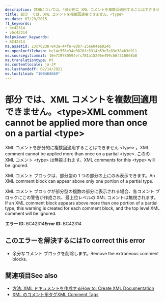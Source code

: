 ```yaml
---
description: 詳細については、「部分的に XML コメントを複数回適用することはできません。」を参照してください。 <type>
title: 部分  では、XML コメントを複数回適用できません。<type>
ms.date: 07/20/2015
f1_keywords:
- bc42314
- vbc42314
helpviewer_keywords:
- BC42314
ms.assetid: 23c76238-843a-44fe-88b7-25e604ee924b
ms.openlocfilehash: be14c556e34e0826fc6314b53e5e83e384b3d911
ms.sourcegitcommit: 10e719780594efc781b15295e499c66f316068b8
ms.translationtype: MT
ms.contentlocale: ja-JP
ms.lasthandoff: 02/14/2021
ms.locfileid: "100468669"
---
```

# <a name="xml-comment-cannot-be-applied-more-than-once-on-a-partial-type"></a><span data-ttu-id="810bb-103">部分  では、XML コメントを複数回適用できません。\<type></span><span class="sxs-lookup"><span data-stu-id="810bb-103">XML comment cannot be applied more than once on a partial \<type></span></span>

<span data-ttu-id="810bb-104">XML コメントを部分的に複数回適用することはできません \<type> 。</span><span class="sxs-lookup"><span data-stu-id="810bb-104">XML comment cannot be applied more than once on a partial \<type>.</span></span> <span data-ttu-id="810bb-105">このの XML コメント \<type> は無視されます。</span><span class="sxs-lookup"><span data-stu-id="810bb-105">XML comments for this \<type> will be ignored.</span></span>  
  
 <span data-ttu-id="810bb-106">XML コメント ブロックは、部分型の 1 つの部分の上にのみ表示できます。</span><span class="sxs-lookup"><span data-stu-id="810bb-106">An XML comment block can appear above only one portion of a partial type.</span></span>  
  
 <span data-ttu-id="810bb-107">XML コメント ブロックが部分型の複数の部分に表示される場合、各コメント ブロックにこの警告が作成され、最上位レベルの XML コメントは無視されます。</span><span class="sxs-lookup"><span data-stu-id="810bb-107">If an XML comment block appears above more than one portion of a partial type, this warning is created for each comment block, and the top level XML comment will be ignored.</span></span>  
  
 <span data-ttu-id="810bb-108">**エラー ID:** BC42314</span><span class="sxs-lookup"><span data-stu-id="810bb-108">**Error ID:** BC42314</span></span>  
  
## <a name="to-correct-this-error"></a><span data-ttu-id="810bb-109">このエラーを解決するには</span><span class="sxs-lookup"><span data-stu-id="810bb-109">To correct this error</span></span>  
  
- <span data-ttu-id="810bb-110">余分なコメント ブロックを削除します。</span><span class="sxs-lookup"><span data-stu-id="810bb-110">Remove the extraneous comment blocks.</span></span>  
  
## <a name="see-also"></a><span data-ttu-id="810bb-111">関連項目</span><span class="sxs-lookup"><span data-stu-id="810bb-111">See also</span></span>

- [<span data-ttu-id="810bb-112">方法: XML ドキュメントを作成する</span><span class="sxs-lookup"><span data-stu-id="810bb-112">How to: Create XML Documentation</span></span>](../programming-guide/program-structure/how-to-create-xml-documentation.md)
- [<span data-ttu-id="810bb-113">XML のコメント用タグ</span><span class="sxs-lookup"><span data-stu-id="810bb-113">XML Comment Tags</span></span>](../language-reference/xmldoc/index.md)
